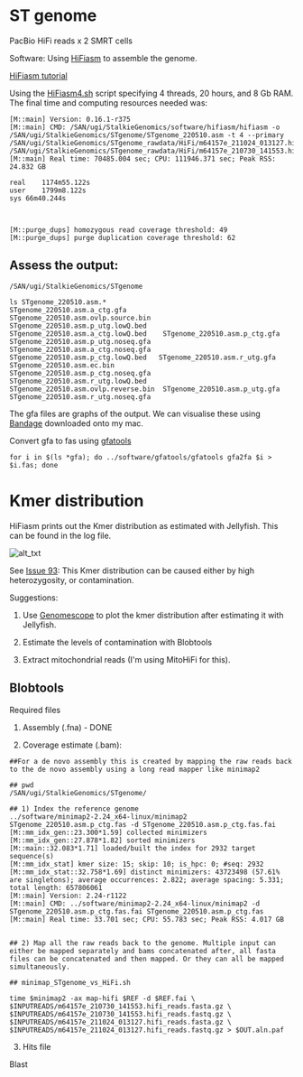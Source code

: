 # ST genome

PacBio HiFi reads x 2 SMRT cells


Software: Using [HiFiasm](https://github.com/chhylp123/hifiasm#hifionly) to assemble the genome. 

[HiFiasm tutorial](https://hifiasm.readthedocs.io/en/latest/pa-assembly.html)

Using the [HiFiasm4.sh](https://github.com/alexjvr1/Stalkies/blob/main/Scripts/HiFiasm4.sh) script specifying 4 threads, 20 hours, and 8 Gb RAM. The final time and computing resources needed was: 
```
[M::main] Version: 0.16.1-r375
[M::main] CMD: /SAN/ugi/StalkieGenomics/software/hifiasm/hifiasm -o /SAN/ugi/StalkieGenomics/STgenome/STgenome_220510.asm -t 4 --primary /SAN/ugi/StalkieGenomics/STgenome_rawdata/HiFi/m64157e_211024_013127.hifi_reads.fastq.gz /SAN/ugi/StalkieGenomics/STgenome_rawdata/HiFi/m64157e_210730_141553.hifi_reads.fastq.gz
[M::main] Real time: 70485.004 sec; CPU: 111946.371 sec; Peak RSS: 24.832 GB

real	1174m55.122s
user	1799m8.122s
sys	66m40.244s



[M::purge_dups] homozygous read coverage threshold: 49
[M::purge_dups] purge duplication coverage threshold: 62
```


## Assess the output: 

```
/SAN/ugi/StalkieGenomics/STgenome

ls STgenome_220510.asm.*
STgenome_220510.asm.a_ctg.gfa         STgenome_220510.asm.ovlp.source.bin  STgenome_220510.asm.p_utg.lowQ.bed
STgenome_220510.asm.a_ctg.lowQ.bed    STgenome_220510.asm.p_ctg.gfa        STgenome_220510.asm.p_utg.noseq.gfa
STgenome_220510.asm.a_ctg.noseq.gfa   STgenome_220510.asm.p_ctg.lowQ.bed   STgenome_220510.asm.r_utg.gfa
STgenome_220510.asm.ec.bin            STgenome_220510.asm.p_ctg.noseq.gfa  STgenome_220510.asm.r_utg.lowQ.bed
STgenome_220510.asm.ovlp.reverse.bin  STgenome_220510.asm.p_utg.gfa        STgenome_220510.asm.r_utg.noseq.gfa
```


The gfa files are graphs of the output. We can visualise these using [Bandage](https://rrwick.github.io/Bandage/) downloaded onto my mac. 

Convert gfa to fas using [gfatools](https://github.com/lh3/gfatools)

```
for i in $(ls *gfa); do ../software/gfatools/gfatools gfa2fa $i > $i.fas; done
```


# Kmer distribution

HiFiasm prints out the Kmer distribution as estimated with Jellyfish. This can be found in the log file. 

![alt_txt][kmerdist]

[kmerdist]:https://user-images.githubusercontent.com/12142475/169043417-a27424e3-ab04-4fc5-ba0e-c4f983791627.png


See [Issue 93](https://github.com/chhylp123/hifiasm/issues/93): This Kmer distribution can be caused either by high heterozygosity, or contamination. 

Suggestions: 

1) Use [Genomescope](https://bioinformaticsworkbook.org/dataAnalysis/GenomeAssembly/genomescope.html#gsc.tab=0) to plot the kmer distribution after estimating it with Jellyfish. 

2) Estimate the levels of contamination with Blobtools

3) Extract mitochondrial reads (I'm using MitoHiFi for this). 


## Blobtools

Required files

1) Assembly (.fna) - DONE

2) Coverage estimate (.bam): 
```
##For a de novo assembly this is created by mapping the raw reads back to the de novo assembly using a long read mapper like minimap2

## pwd
/SAN/ugi/StalkieGenomics/STgenome/

## 1) Index the reference genome
../software/minimap2-2.24_x64-linux/minimap2 STgenome_220510.asm.p_ctg.fas -d STgenome_220510.asm.p_ctg.fas.fai
[M::mm_idx_gen::23.300*1.59] collected minimizers
[M::mm_idx_gen::27.878*1.82] sorted minimizers
[M::main::32.083*1.71] loaded/built the index for 2932 target sequence(s)
[M::mm_idx_stat] kmer size: 15; skip: 10; is_hpc: 0; #seq: 2932
[M::mm_idx_stat::32.758*1.69] distinct minimizers: 43723498 (57.61% are singletons); average occurrences: 2.822; average spacing: 5.331; total length: 657806061
[M::main] Version: 2.24-r1122
[M::main] CMD: ../software/minimap2-2.24_x64-linux/minimap2 -d STgenome_220510.asm.p_ctg.fas.fai STgenome_220510.asm.p_ctg.fas
[M::main] Real time: 33.701 sec; CPU: 55.783 sec; Peak RSS: 4.017 GB


## 2) Map all the raw reads back to the genome. Multiple input can either be mapped separately and bams concatenated after, all fasta files can be concatenated and then mapped. Or they can all be mapped simultaneously. 

## minimap_STgenome_vs_HiFi.sh

time $minimap2 -ax map-hifi $REF -d $REF.fai \
$INPUTREADS/m64157e_210730_141553.hifi_reads.fasta.gz \
$INPUTREADS/m64157e_210730_141553.hifi_reads.fastq.gz \
$INPUTREADS/m64157e_211024_013127.hifi_reads.fasta.gz \
$INPUTREADS/m64157e_211024_013127.hifi_reads.fastq.gz > $OUT.aln.paf

```

3) Hits file

Blast 
